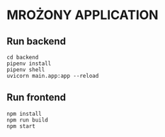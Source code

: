 # MROŻONY APPLICATION

## Run backend
```
cd backend
pipenv install
pipenv shell
uvicorn main.app:app --reload
```


## Run frontend
```
npm install
npm run build
npm start
```
